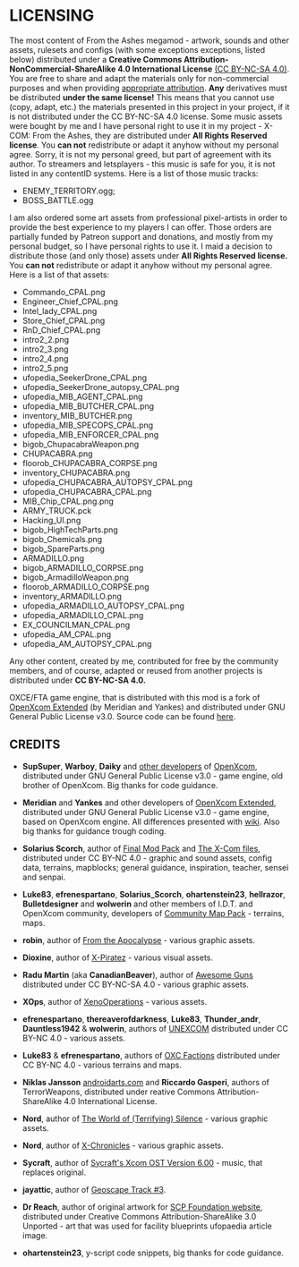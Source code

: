 # LICENSING

The most content of From the Ashes megamod - artwork, sounds and other assets, rulesets and configs (with some exceptions exceptions, listed below) distributed under a **Creative Commons Attribution-NonCommercial-ShareAlike 4.0 International License** [(CC BY-NC-SA 4.0)](http://creativecommons.org/licenses/by-nc-sa/4.0/). You are free to share and adapt the materials only for non-commercial purposes and when providing [appropriate attribution](https://wiki.creativecommons.org/wiki/License_Versions#Detailed_attribution_comparison_chart). **Any** derivatives must be distributed **under the same license!** This means that you cannot use (copy, adapt, etc.) the materials presented in this project in your project, if it is not distributed under the CC BY-NC-SA 4.0 license.
Some music assets were bought by me and I have personal right to use it in my project - X-COM: From the Ashes, they are distributed under **All Rights Reserved license**. You **can not** redistribute or adapt it anyhow without my personal agree. Sorry, it is not my personal greed, but part of agreement with its author. To streamers and letsplayers - this music is safe for you, it is not listed in any contentID systems.
Here is a list of those music tracks:

* ENEMY_TERRITORY.ogg;
* BOSS_BATTLE.ogg

I am also ordered some art assets from professional pixel-artists in order to provide the best experience to my players I can offer. Those orders are partially funded by Patreon support and donations, and mostly from my personal budget, so I have personal rights to use it. I maid a decision to distribute those (and only those) assets under **All Rights Reserved license.** You **can not** redistribute or adapt it anyhow without my personal agree.
Here is a list of that assets:

* Commando_CPAL.png
* Engineer_Chief_CPAL.png
* Intel_lady_CPAL.png
* Store_Chief_CPAL.png
* RnD_Chief_CPAL.png
* intro2_2.png
* intro2_3.png
* intro2_4.png
* intro2_5.png
* ufopedia_SeekerDrone_CPAL.png
* ufopedia_SeekerDrone_autopsy_CPAL.png
* ufopedia_MIB_AGENT_CPAL.png
* ufopedia_MIB_BUTCHER_CPAL.png
* inventory_MIB_BUTCHER.png
* ufopedia_MIB_SPECOPS_CPAL.png
* ufopedia_MIB_ENFORCER_CPAL.png
* bigob_ChupacabraWeapon.png
* CHUPACABRA.png
* floorob_CHUPACABRA_CORPSE.png
* inventory_CHUPACABRA.png
* ufopedia_CHUPACABRA_AUTOPSY_CPAL.png
* ufopedia_CHUPACABRA_CPAL.png
* MIB_Chip_CPAL.png.png
* ARMY_TRUCK.pck
* Hacking_UI.png
* bigob_HighTechParts.png
* bigob_Chemicals.png
* bigob_SpareParts.png
* ARMADILLO.png
* bigob_ARMADILLO_CORPSE.png
* bigob_ArmadilloWeapon.png
* floorob_ARMADILLO_CORPSE.png
* inventory_ARMADILLO.png
* ufopedia_ARMADILLO_AUTOPSY_CPAL.png
* ufopedia_ARMADILLO_CPAL.png
* EX_COUNCILMAN_CPAL.png
* ufopedia_AM_CPAL.png
* ufopedia_AM_AUTOPSY_CPAL.png

Any other content, created by me, contributed for free by the community members, and of course, adapted or reused from another projects is distributed under **CC BY-NC-SA 4.0.**

OXCE/FTA game engine, that is distributed with this mod is a fork of [OpenXcom Extended](https://openxcom.mod.io/openxcom-extended) (by Meridian and Yankes) and distributed under GNU General Public License v3.0. Source code can be found [here](https://github.com/Finnik723/OpenXcom_FTA).

## CREDITS

* **SupSuper**, **Warboy**, **Daiky** and [other developers](https://www.ufopaedia.org/index.php/Credits_(OpenXcom)) of [OpenXcom](https://openxcom.org/), distributed under GNU General Public License v3.0 - game engine, old brother of OpenXcom. Big thanks for code guidance.

* **Meridian** and **Yankes** and other developers of [OpenXcom Extended](https://openxcom.mod.io/openxcom-extended), distributed under GNU General Public License v3.0 - game engine, based on OpenXcom engine. All differences presented with [wiki](https://github.com/723Studio/OpenXcom_FTA/wiki). Also big thanks for guidance trough coding.

* **Solarius Scorch**, author of [Final Mod Pack](https://openxcom.mod.io/final-mod-pack) and [The X-Com files](https://openxcom.mod.io/the-x-com-files), distributed under CC BY-NC 4.0 - graphic and sound assets, config data, terrains, mapblocks; general guidance, inspiration, teacher, sensei and senpai.

* **Luke83**, **efrenespartano**, **Solarius_Scorch**, **ohartenstein23**, **hellrazor**, **Bulletdesigner** and **wolwerin** and other members of I.D.T. and OpenXcom community, developers of [Community Map Pack](https://openxcom.mod.io/community-map-pack) - terrains, maps.

* **robin**, author of [From the Apocalypse](https://openxcom.org/forum/index.php/topic,3319.0.html) - various graphic assets.

* **Dioxine**, author of [X-Piratez](https://www.moddb.com/mods/x-piratez) - various visual assets.

* **Radu Martin** (aka **CanadianBeaver**), author of [Awesome Guns](http://devbian.ca/AwesomeGuns/) distributed under CC BY-NC-SA 4.0 - various graphic assets.

* **XOps**, author of [XenoOperations](https://openxcom.org/forum/index.php/topic,2913.0.html) - various assets.

* **efrenespartano**, **thereaverofdarkness**, **Luke83**, **Thunder_andr**, **Dauntless1942** & **wolwerin**, authors of [UNEXCOM](https://openxcom.mod.io/unexcom) distributed under CC BY-NC 4.0 - various assets.

* **Luke83** & **efrenespartano**, authors of [OXC Factions](https://openxcom.mod.io/oxc-factions) distributed under CC BY-NC 4.0 - various terrains and maps.

* **Niklas Jansson** [androidarts.com](http://androidarts.com/) and **Riccardo Gasperi**, authors of TerrorWeapons, distributed under reative Commons Attribution-ShareAlike 4.0 International License.

* **Nord**, author of [The World of (Terrifying) Silence](https://openxcom.mod.io/the-world-of-terrifying-silence) - various graphic assets.

* **Nord**, author of [X-Chronicles](https://openxcom.org/forum/index.php/topic,6792.0.html) - various graphic assets.

* **Sycraft**, author of [Sycraft's Xcom OST Version 6.00](http://sycraft.org/content/audio/xcom.shtml) - music, that replaces original.

* **jayattic**, author of [Geoscape Track #3](http://stallone.gfxile.net/music/Geoscape.mp3).

* **Dr Reach**, author of original artwork for [SCP Foundation website](http://www.scp-wiki.net/reach-s-blueprint-folder), distributed under Creative Commons Attribution-ShareAlike 3.0 Unported - art that was used for facility blueprints ufopaedia article image.

* **ohartenstein23**, y-script code snippets, big thanks for code guidance.
